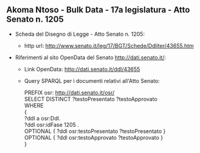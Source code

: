## Akoma Ntoso - Bulk Data - 17a legislatura - Atto Senato n. 1205 ##

* Scheda del Disegno di Legge - Atto Senato n. 1205:
	* http url: http://www.senato.it/leg/17/BGT/Schede/Ddliter/43655.htm

* Riferimenti al sito OpenData del Senato http://dati.senato.it/:
	* Link OpenData: http://dati.senato.it/ddl/43655
	* Query SPARQL per i documenti relativi all'Atto Senato:

        PREFIX osr: <http://dati.senato.it/osr/>  
		SELECT DISTINCT ?testoPresentato ?testoApprovato  
		WHERE  
		{  
		    ?ddl a osr:Ddl.  
		    ?ddl osr:idFase 1205 .  
		    OPTIONAL { ?ddl osr:testoPresentato ?testoPresentato }  
		    OPTIONAL { ?ddl osr:testoApprovato ?testoApprovato }  
		}
		